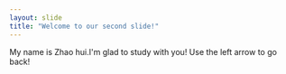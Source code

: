 ```yaml
---
layout: slide
title: "Welcome to our second slide!"
---
```

My name is Zhao hui.I'm glad to study with you!
Use the left arrow to go back!
